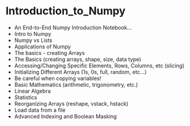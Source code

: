# Introduction_to_Numpy
* An End-to-End Numpy Introduction Notebook...
* Intro to Numpy
* Numpy vs Lists
* Applications of Numpy
* The basics - creating Arrays
* The Basics (creating arrays, shape, size, data type)
* Accessing/Changing Specific Elements, Rows, Columns, etc (slicing)
* Initializing Different Arrays (1s, 0s, full, random, etc...)
* Be careful when copying variables!
* Basic Mathematics (arithmetic, trigonometry, etc.)
* Linear Algebra
* Statistics
* Reorganizing Arrays (reshape, vstack, hstack)
* Load data from a file
* Advanced Indexing and Boolean Masking
